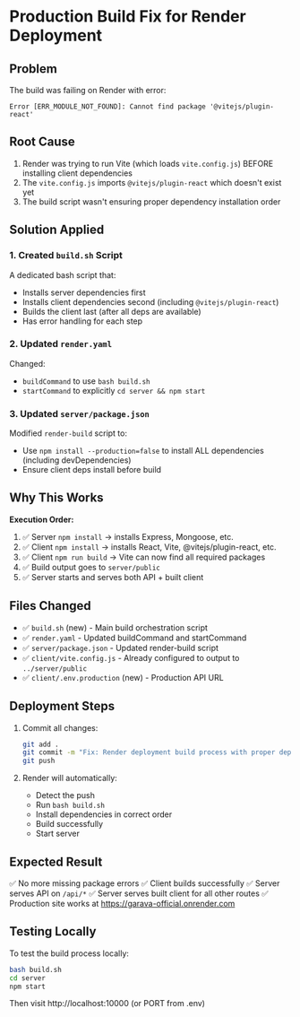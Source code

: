 # Production Build Fix for Render Deployment

## Problem
The build was failing on Render with error:
```
Error [ERR_MODULE_NOT_FOUND]: Cannot find package '@vitejs/plugin-react'
```

## Root Cause
1. Render was trying to run Vite (which loads `vite.config.js`) BEFORE installing client dependencies
2. The `vite.config.js` imports `@vitejs/plugin-react` which doesn't exist yet
3. The build script wasn't ensuring proper dependency installation order

## Solution Applied

### 1. Created `build.sh` Script
A dedicated bash script that:
- Installs server dependencies first
- Installs client dependencies second (including `@vitejs/plugin-react`)
- Builds the client last (after all deps are available)
- Has error handling for each step

### 2. Updated `render.yaml`
Changed:
- `buildCommand` to use `bash build.sh`
- `startCommand` to explicitly `cd server && npm start`

### 3. Updated `server/package.json`
Modified `render-build` script to:
- Use `npm install --production=false` to install ALL dependencies (including devDependencies)
- Ensure client deps install before build

## Why This Works

**Execution Order:**
1. ✅ Server `npm install` → installs Express, Mongoose, etc.
2. ✅ Client `npm install` → installs React, Vite, @vitejs/plugin-react, etc.
3. ✅ Client `npm run build` → Vite can now find all required packages
4. ✅ Build output goes to `server/public`
5. ✅ Server starts and serves both API + built client

## Files Changed
- ✅ `build.sh` (new) - Main build orchestration script
- ✅ `render.yaml` - Updated buildCommand and startCommand
- ✅ `server/package.json` - Updated render-build script
- ✅ `client/vite.config.js` - Already configured to output to `../server/public`
- ✅ `client/.env.production` (new) - Production API URL

## Deployment Steps
1. Commit all changes:
   ```bash
   git add .
   git commit -m "Fix: Render deployment build process with proper dependency installation order"
   git push
   ```

2. Render will automatically:
   - Detect the push
   - Run `bash build.sh`
   - Install dependencies in correct order
   - Build successfully
   - Start server

## Expected Result
✅ No more missing package errors
✅ Client builds successfully
✅ Server serves API on `/api/*`
✅ Server serves built client for all other routes
✅ Production site works at https://garava-official.onrender.com

## Testing Locally
To test the build process locally:
```bash
bash build.sh
cd server
npm start
```

Then visit http://localhost:10000 (or PORT from .env)
